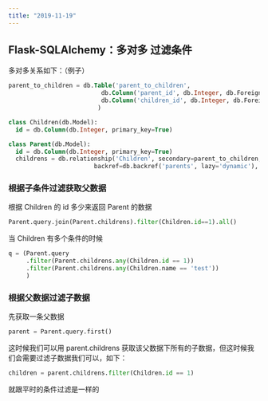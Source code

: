 ```yaml
---
title: "2019-11-19"
---
```


## Flask-SQLAlchemy：多对多 过滤条件

多对多关系如下：（例子）

```sql
parent_to_children = db.Table('parent_to_children',
                          db.Column('parent_id', db.Integer, db.ForeignKey('parent.id')),
                          db.Column('children_id', db.Integer, db.ForeignKey('children.id'))
                         )

class Children(db.Model):
  id = db.Column(db.Integer, primary_key=True)

class Parent(db.Model):
  id = db.Column(db.Integer, primary_key=True)
  childrens = db.relationship('Children', secondary=parent_to_children,
                        backref=db.backref('parents', lazy='dynamic'), lazy='dynamic')
```

### 根据子条件过滤获取父数据

根据 Children 的 id 多少来返回 Parent 的数据

```python
Parent.query.join(Parent.childrens).filter(Children.id==1).all()
```

当 Children 有多个条件的时候

```python
q = (Parent.query
     .filter(Parent.childrens.any(Children.id == 1))
     .filter(Parent.childrens.any(Children.name == 'test'))
     )
```

### 根据父数据过滤子数据

先获取一条父数据

```python
parent = Parent.query.first()
```

这时候我们可以用 parent.childrens 获取该父数据下所有的子数据，但这时候我们会需要过滤子数据我们可以，如下：

```python
children = parent.childrens.filter(Children.id == 1)
```

就跟平时的条件过滤是一样的
